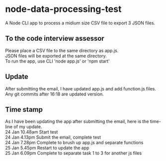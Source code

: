# node-data-processing-test

A Node CLI app to process a midium size CSV file to export 3 JSON files.

## To the code interview assessor
Please place a CSV file to the same directory as app.js.\
JSON files will be exported at the same directory.\
To run the app, use CLI 'node app.js' or 'npm start'

## Update
After submitting the email, I have updated app.js and add function.js files.\
Any git commits after 16:18 are updated version.

## Time stamp
As I have been updating the app after submitting the email, here is the time-line of my update.\
24 Jan 10.48am Start test\
24 Jan  4.13pm Submit the email, complete test\
24 Jan  7.28pm Complete to brush up app.js and separate functions\
25 Jan  5.45pm Restart to update the app\
25 Jan  6.09pm Complete to separate task 1 to 3 for another js files
